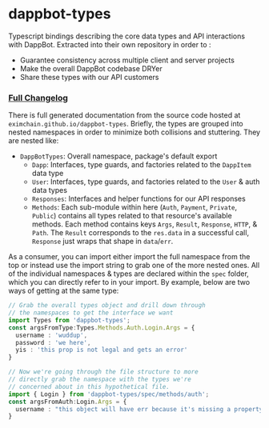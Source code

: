 # dappbot-types

Typescript bindings describing the core data types and API interactions with DappBot.  Extracted into their own repository in order to :

- Guarantee consistency across multiple client and server projects
- Make the overall DappBot codebase DRYer
- Share these types with our API customers

### [Full Changelog](./CHANGELOG.md)

There is full generated documentation from the source code hosted at `eximchain.github.io/dappbot-types`.  Briefly, the types are grouped into nested namespaces in order to minimize both collisions and stuttering. They are nested like:

- `DappBotTypes`: Overall namespace, package's default export
  - `Dapp`: Interfaces, type guards, and factories related to the `DappItem` data type
  - `User`:  Interfaces, type guards, and factories related to the `User` & auth data types
  - `Responses`: Interfaces and helper functions for our API responses
  - `Methods`: Each sub-module within here (`Auth`, `Payment`, `Private`, `Public`) contains all types related to that resource's available methods.  Each method contains keys `Args`, `Result`, `Response`, `HTTP`, & `Path`.  The `Result` corresponds to the `res.data` in a successful call, `Response` just wraps that shape in `data`/`err`.

As a consumer, you can import either import the full namespace from the top or instead use the import string to grab one of the more nested ones.  All of the individual namespaces & types are declared within the `spec` folder, which you can directly refer to in your import.  By example, below are two ways of getting at the same type:

```typescript
// Grab the overall types object and drill down through
// the namespaces to get the interface we want
import Types from 'dappbot-types';
const argsFromType:Types.Methods.Auth.Login.Args = {
  username : 'wuddup',
  password : 'we here',
  yis : 'this prop is not legal and gets an error'
}

// Now we're going through the file structure to more
// directly grab the namespace with the types we're
// concerned about in this hypothetical file.
import { Login } from 'dappbot-types/spec/methods/auth';
const argsFromAuth:Login.Args = {
  username : "this object will have err because it's missing a property"
}
```